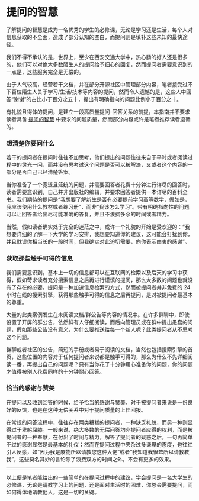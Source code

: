 # 提问的智慧

了解提问的智慧是成为一名优秀的学生的必修课，无论是学习还是生活，每个人对信息获取的不全面，造成了部分认知的空白，而提问则是填补这些未知的最快途径。

我们不得不承认的是，世界上，至少在西安交通大学中，热心肠的好人还是很多的，他们可以对绝大多数陌生人的提问给予细心的回复，然而提问者需要意识到的一点是，这些服务完全是无偿的。

由于人气较高，经营若干文档，并在部分开源社区中管理部分内容，笔者接受过不下百位陌生人关于学习/生活/技术等内容的提问，然而令人遗憾的是，这些人中回答“谢谢”的占比小于百分之五十，提出有明确指向的问题比例小于百分之十。

有礼貌且得体的提问，是建立一段高质量提问-回答关系的前提，本指南并不要求读者具备 [提问的智慧](https://github.com/ryanhanwu/How-To-Ask-Questions-The-Smart-Way/blob/main/README-zh_CN.md) 中要求的问题质量，然而部分内容或许是笔者推荐读者遵循的。

### 想清楚你要问什么

若干的提问者在提问时往往不加思考，他们提出的问题往往来自于平时或者阅读过程中的灵光一闪，而并没有思考过这个问题是否可以被解决，又或者这个内容的一部分是否自己已经清楚答案。

当你准备了一个宽泛且笼统的问题，并需要回答者花费十分钟进行详尽的回答时，读者需要意识到，自己并非出版社的编辑，并要求回答者提供一本详尽的百科全书。我们期待的提问是“我想要了解新生是否有必要提前学习高等数学，假如是，我应该使用什么教材或者练习册”，而非“我该怎么学习”。带有明确指向性的问题可以让回答者给出尽可能准确的答复，并且不浪费多余的时间或者精力。

当然，假如读者确实处于完全的迷茫之中，或许一个礼貌的开始是受欢迎的：“我想要详细的了解一下大学的学习安排，我想要知道你的建议，这可能会打扰到你，并且耽误你相当长的一段时间，但我确实对此迫切需要，向你表示由衷的感谢”。

### 获取那些触手可得的信息

我们需要意识到，基本上一切的信息都可以在互联网的检索以及后天的学习中获得，假如苛求读者充分搜索信息之后再进行谨慎的提问，那么大多数的问题也就没有了存在的必要。提问是一种加速信息检索的方式，然而被提问者并非免费的 24 小时在线的搜索引擎，获得那些触手可得的信息之后再提问，是对被提问者最基本的尊重。

大量的此类案例发生在未阅读文档/群公告等内容的情况中。在许多群聊中，即使设置了开屏的群公告，依然鲜有人仔细阅读，而后向管理员或在群中提出愚蠢的问题，假如那些公告没有意义，为什么要推送给每一个新人呢？此类提问者从不思考这个问题。

群聊或者社区的公告，简短的手册或者易于阅读的文档，当然也包括搜索引擎的首页，这些位置的内容对于任何提问者来说都是触手可得的，那么为什么不先详细阅读一番，再提出自己的问题呢？只有当你花了十分钟用心准备你的问题，你的问题才值得被别人花费同样的十分钟耐心回答。

### 恰当的感谢与赞美

在提问以及收到回答的时候，给予恰当的感谢与赞美，对于被提问者来说是一份良好的反馈，也是在这种无偿关系中对于提问质量的上佳回报。

在常规的问答流程中，往往存在两类糟糕的提问者，一种缺乏礼貌，而另一种则显得过于卑躬屈膝。一般来说，绝大多数的无偿问答均非提问者应得的权利，而是被提问者的一种奉献，在付出了时间与精力，解答了提问者的疑惑之后，一句再简单不过的感谢显然是最基本的礼仪；然而在提问过程中夹杂过多谦卑的态度，也往往引人反感，如“因为我是废物所以请教您这种大佬”或者“我知道我很笨所以请教教我”，这些莫名其妙的言论除了浪费双方的时间之外，不会有更多的效果。

---

以上便是笔者能给出的一些简单的在提问过程中的建议，学会提问是一名大学生的必修课，无论是请教学习上的问题，还是面对生活时的困难，你总会需要提问，而如何得体地请教他人，这是一切的关键。